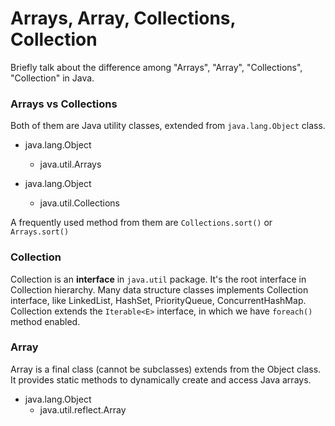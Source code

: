 # Arrays, Array, Collections, Collection

Briefly talk about the difference among "Arrays", "Array", "Collections", "Collection" in Java.  

### Arrays vs Collections
Both of them are Java utility classes, extended from ```java.lang.Object``` class.  
* java.lang.Object
	* java.util.Arrays

* java.lang.Object
	* java.util.Collections

A frequently used method from them are ```Collections.sort()``` or ```Arrays.sort()```

### Collection
Collection is an **interface** in ```java.util``` package. It's the root interface in Collection hierarchy. Many data structure classes implements Collection interface, like LinkedList, HashSet, PriorityQueue, ConcurrentHashMap.  
Collection extends the ```Iterable<E>``` interface, in which we have ```foreach()``` method enabled.

### Array
Array is a final class (cannot be subclasses) extends from the Object class.  
It provides static methods to dynamically create and access Java arrays.
* java.lang.Object
	* java.util.reflect.Array
